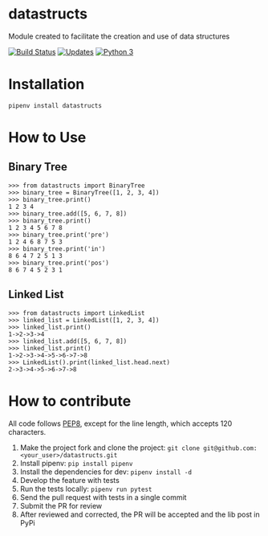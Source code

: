 # datastructs

Module created to facilitate the creation and use of data structures

[![Build Status](https://travis-ci.com/BarthJr/datastructs.svg?branch=master)](https://travis-ci.com/BarthJr/datastructs)
[![Updates](https://pyup.io/repos/github/BarthJr/datastructs/shield.svg)](https://pyup.io/repos/github/BarthJr/datastructs/)
[![Python 3](https://pyup.io/repos/github/BarthJr/datastructs/python-3-shield.svg)](https://pyup.io/repos/github/BarthJr/datastructs/)


# Installation

```Python3
pipenv install datastructs
```

# How to Use
## Binary Tree

```Python3
>>> from datastructs import BinaryTree
>>> binary_tree = BinaryTree([1, 2, 3, 4])
>>> binary_tree.print()
1 2 3 4 
>>> binary_tree.add([5, 6, 7, 8])
>>> binary_tree.print()
1 2 3 4 5 6 7 8 
>>> binary_tree.print('pre')
1 2 4 6 8 7 5 3 
>>> binary_tree.print('in')
8 6 4 7 2 5 1 3 
>>> binary_tree.print('pos')
8 6 7 4 5 2 3 1 

```
## Linked List
```Python3
>>> from datastructs import LinkedList
>>> linked_list = LinkedList([1, 2, 3, 4])
>>> linked_list.print()
1->2->3->4
>>> linked_list.add([5, 6, 7, 8])
>>> linked_list.print()
1->2->3->4->5->6->7->8
>>> LinkedList().print(linked_list.head.next)
2->3->4->5->6->7->8

```

# How to contribute

All code follows [PEP8](https://www.python.org/dev/peps/pep-0008/), except for the line length, which accepts 120 characters.

1. Make the project fork and clone the project: `git clone git@github.com:<your_user>/datastructs.git`
2. Install pipenv: `pip install pipenv`
3. Install the dependencies for dev: `pipenv install -d`
4. Develop the feature with tests
5. Run the tests locally: `pipenv run pytest`
6. Send the pull request with tests in a single commit
7. Submit the PR for review
8. After reviewed and corrected, the PR will be accepted and the lib post in PyPi
